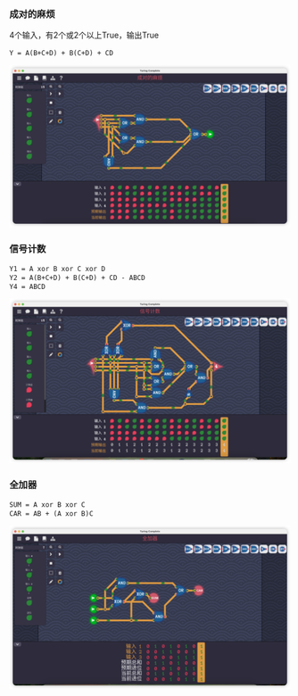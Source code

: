 ### 成对的麻烦 

4个输入，有2个或2个以上True，输出True

```
Y = A(B+C+D) + B(C+D) + CD
```

<img src="iShot_2025-09-03_00.52.53.png">


### 信号计数

```
Y1 = A xor B xor C xor D
Y2 = A(B+C+D) + B(C+D) + CD - ABCD
Y4 = ABCD
```

<img src="iShot_2025-09-03_01.34.35.png">


### 全加器

```
SUM = A xor B xor C
CAR = AB + (A xor B)C
```

<img src="iShot_2025-09-03_01.58.08.png">